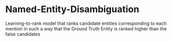 # Named-Entity-Disambiguation
Learning-to-rank model that ranks candidate entities corresponding to each mention in such a way that the Ground Truth Entity is ranked higher than the false candidates

